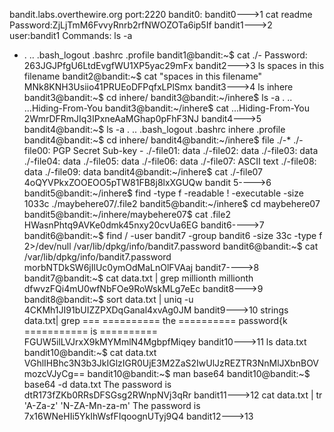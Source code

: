 bandit.labs.overthewire.org
port:2220
bandit0:
bandit0--->1
cat readme
Password:ZjLjTmM6FvvyRnrb2rfNWOZOTa6ip5If
bandit1--->2
user:bandit1
Commands: ls -a
-  .  ..  .bash_logout  .bashrc  .profile
bandit1@bandit:~$ cat ./-
Password: 263JGJPfgU6LtdEvgfWU1XP5yac29mFx
bandit2--->3
ls
spaces in this filename
bandit2@bandit:~$ cat "spaces in this filename"
MNk8KNH3Usiio41PRUEoDFPqfxLPlSmx
bandit3--->4
ls
inhere
bandit3@bandit:~$ cd inhere/
bandit3@bandit:~/inhere$ ls -a
.  ..  ...Hiding-From-You
bandit3@bandit:~/inhere$ cat ...Hiding-From-You
2WmrDFRmJIq3IPxneAaMGhap0pFhF3NJ
bandit4--->5
bandit4@bandit:~$ ls -a
.  ..  .bash_logout  .bashrc  inhere  .profile
bandit4@bandit:~$ cd inhere/
bandit4@bandit:~/inhere$ file ./-*
./-file00: PGP Secret Sub-key -
./-file01: data
./-file02: data
./-file03: data
./-file04: data
./-file05: data
./-file06: data
./-file07: ASCII text
./-file08: data
./-file09: data
bandit4@bandit:~/inhere$ cat ./-file07
4oQYVPkxZOOEOO5pTW81FB8j8lxXGUQw
  bandit 5---->6
bandit5@bandit:~/inhere$ find -type f -readable ! -executable -size 1033c
./maybehere07/.file2
bandit5@bandit:~/inhere$ cd maybehere07
bandit5@bandit:~/inhere/maybehere07$ cat .file2
HWasnPhtq9AVKe0dmk45nxy20cvUa6EG
  bandit6---->7
bandit6@bandit:~$ find / -user bandit7 -group bandit6 -size 33c -type f 2>/dev/null
/var/lib/dpkg/info/bandit7.password
bandit6@bandit:~$ cat /var/lib/dpkg/info/bandit7.password
morbNTDkSW6jIlUc0ymOdMaLnOlFVAaj
  bandit7---->8
bandit7@bandit:~$ cat data.txt | grep millionth
millionth       dfwvzFQi4mU0wfNbFOe9RoWskMLg7eEc
  bandit8--->9
bandit8@bandit:~$ sort data.txt | uniq -u
4CKMh1JI91bUIZZPXDqGanal4xvAg0JM
  bandit9--->10
strings data.txt| grep ===
========== the
========== password{k
=========== is
========== FGUW5ilLVJrxX9kMYMmlN4MgbpfMiqey
  bandit10--->11
ls
data.txt
bandit10@bandit:~$ cat data.txt
VGhlIHBhc3N3b3JkIGlzIGR0UjE3M2ZaS2IwUlJzREZTR3NnMlJXbnBOVmozcVJyCg==
bandit10@bandit:~$ man base64
bandit10@bandit:~$ base64 -d data.txt
The password is dtR173fZKb0RRsDFSGsg2RWnpNVj3qRr
  bandit11--->12
cat data.txt | tr 'A-Za-z' 'N-ZA-Mn-za-m'
The password is 7x16WNeHIi5YkIhWsfFIqoognUTyj9Q4
  bandit12--->13
















